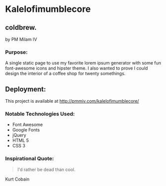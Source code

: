 # Kalelofimumblecore
## coldbrew.

by PM Milam IV

### Purpose:

A single static page to use my favorite lorem ipsum generator with some fun font-awesome icons and hipster theme. I also wanted to prove I could design the interior of a coffee shop for twenty somethings.

## Deployment:

This project is available at http://pmmiv.com/kalelofimumblecore/

### Notable Technologies Used: 

- Font Awesome
- Google Fonts
- jQuery
- HTML 5
- CSS 3

### Inspirational Quote:
> I'd rather be dead than cool.

Kurt Cobain


